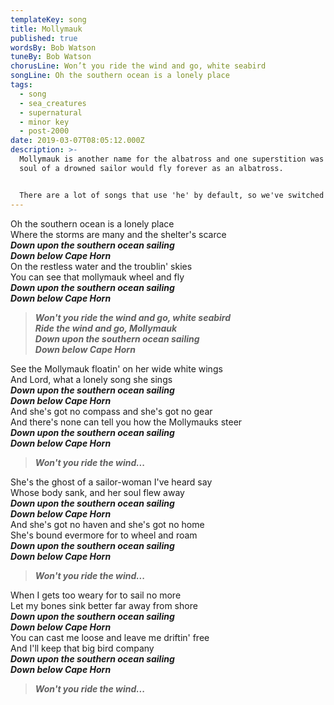 ```yaml
---
templateKey: song
title: Mollymauk
published: true
wordsBy: Bob Watson
tuneBy: Bob Watson
chorusLine: Won’t you ride the wind and go, white seabird
songLine: Oh the southern ocean is a lonely place
tags:
  - song
  - sea_creatures
  - supernatural
  - minor key
  - post-2000
date: 2019-03-07T08:05:12.000Z
description: >-
  Mollymauk is another name for the albatross and one superstition was that the
  soul of a drowned sailor would fly forever as an albatross.


  There are a lot of songs that use 'he' by default, so we've switched the pronouns here, because why not?
---
```

Oh the southern ocean is a lonely place\
Where the storms are many and the shelter's scarce\
***Down upon the southern ocean sailing***\
***Down below Cape Horn***\
On the restless water and the troublin' skies\
You can see that mollymauk wheel and fly\
***Down upon the southern ocean sailing***\
***Down below Cape Horn***

>***Won't you ride the wind and go, white seabird\
Ride the wind and go, Mollymauk\
Down upon the southern ocean sailing\
Down below Cape Horn***

See the Mollymauk floatin' on her wide white wings\
And Lord, what a lonely song she sings\
***Down upon the southern ocean sailing***\
***Down below Cape Horn***\
And she's got no compass and she's got no gear\
And there's none can tell you how the Mollymauks steer\
***Down upon the southern ocean sailing***\
***Down below Cape Horn***

>***Won't you ride the wind...***

She's the ghost of a sailor-woman I've heard say\
Whose body sank, and her soul flew away\
***Down upon the southern ocean sailing***\
***Down below Cape Horn***\
And she's got no haven and she's got no home\
She's bound evermore for to wheel and roam\
***Down upon the southern ocean sailing***\
***Down below Cape Horn***

>***Won't you ride the wind...***

When I gets too weary for to sail no more\
Let my bones sink better far away from shore\
***Down upon the southern ocean sailing***\
***Down below Cape Horn***\
You can cast me loose and leave me driftin' free\
And I'll keep that big bird company\
***Down upon the southern ocean sailing***\
***Down below Cape Horn***

>***Won't you ride the wind...***
